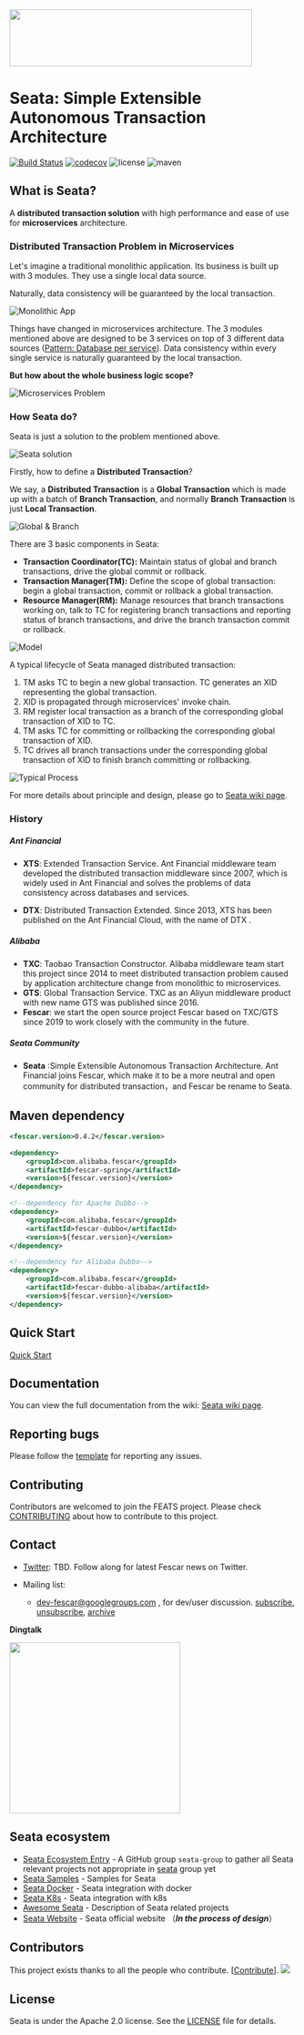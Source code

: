 <img src="https://github.com/fescar-group/fescar-samples/blob/master/doc/img/seata.png"  height="100" width="426">

# Seata: Simple Extensible Autonomous Transaction Architecture

[![Build Status](https://travis-ci.org/seata/seata.svg?branch=develop)](https://travis-ci.org/seata/seata)
[![codecov](https://codecov.io/gh/seata/seata/branch/develop/graph/badge.svg)](https://codecov.io/gh/seata/seata)
![license](https://img.shields.io/github/license/seata/seata.svg)
![maven](https://img.shields.io/maven-central/v/com.alibaba.fescar/fescar-all.svg)

## What is Seata?

A **distributed transaction solution** with high performance and ease of use for **microservices** architecture.

### Distributed Transaction Problem in Microservices

Let's imagine a traditional monolithic application. Its business is built up with 3 modules. They use a single local data source.

Naturally, data consistency will be guaranteed by the local transaction.

![Monolithic App](https://cdn.nlark.com/lark/0/2018/png/18862/1545296770244-4cedf37e-9dc6-4fc0-a97f-f4240b9d8640.png) 

Things have changed in microservices architecture. The 3 modules mentioned above are designed to be 3 services on top of 3 different data sources ([Pattern: Database per service](http://microservices.io/patterns/data/database-per-service.html)). Data consistency within every single service is naturally guaranteed by the local transaction. 

**But how about the whole business logic scope?**

![Microservices Problem](https://cdn.nlark.com/lark/0/2018/png/18862/1545296781231-4029da9c-8803-43a4-ac2f-6c8b1e2ea448.png) 

### How Seata do?

Seata is just a solution to the problem mentioned above. 

![Seata solution](https://cdn.nlark.com/lark/0/2018/png/18862/1545296791074-3bce7bce-025e-45c3-9386-7b95135dade8.png)

Firstly, how to define a **Distributed Transaction**?

We say, a **Distributed Transaction** is a **Global Transaction** which is made up with a batch of **Branch Transaction**, and normally **Branch Transaction** is just **Local Transaction**.

![Global & Branch](https://cdn.nlark.com/lark/0/2018/png/18862/1545015454979-a18e16f6-ed41-44f1-9c7a-bd82c4d5ff99.png) 

There are 3 basic components in Seata: 

- **Transaction Coordinator(TC):** Maintain status of global and branch transactions, drive the global commit or rollback.
- **Transaction Manager(TM):** Define the scope of global transaction: begin a global transaction, commit or rollback a global transaction.
- **Resource Manager(RM):** Manage resources that branch transactions working on, talk to TC for registering branch transactions and reporting status of branch transactions, and drive the branch transaction commit or rollback.

![Model](https://cdn.nlark.com/lark/0/2018/png/18862/1545013915286-4a90f0df-5fda-41e1-91e0-2aa3d331c035.png) 

A typical lifecycle of Seata managed distributed transaction:

1. TM asks TC to begin a new global transaction. TC generates an XID representing the global transaction.
2. XID is propagated through microservices' invoke chain.
3. RM register local transaction as a branch of the corresponding global transaction of XID to TC. 
4. TM asks TC for committing or rollbacking the corresponding global transaction of XID.
5. TC drives all branch transactions under the corresponding global transaction of XID to finish branch committing or rollbacking.

![Typical Process](https://cdn.nlark.com/lark/0/2018/png/18862/1545296917881-26fabeb9-71fa-4f3e-8a7a-fc317d3389f4.png) 

For more details about principle and design, please go to [Seata wiki page](https://github.com/seata/seata/wiki). 

### History

##### Ant Financial

- **XTS**: Extended Transaction Service. Ant Financial middleware team developed the distributed transaction middleware since 2007, which is widely used in Ant Financial and solves the problems of data consistency across databases and services.

- **DTX**: Distributed Transaction Extended. Since 2013, XTS has been published on the Ant Financial Cloud, with the name of DTX .

##### Alibaba

- **TXC**: Taobao Transaction Constructor. Alibaba middleware team start this project since 2014 to meet distributed transaction problem caused by application architecture change from monolithic to microservices.
- **GTS**: Global Transaction Service. TXC as an Aliyun middleware product with new name GTS was published since 2016.
- **Fescar**: we start the open source project Fescar based on TXC/GTS since 2019 to work closely with the community in the future.


##### Seata Community

- **Seata** :Simple Extensible Autonomous Transaction Architecture. Ant Financial joins Fescar, which make it to be a more neutral and open community for distributed transaction，and Fescar be rename to Seata.



## Maven dependency
```xml
<fescar.version>0.4.2</fescar.version>

<dependency>
    <groupId>com.alibaba.fescar</groupId>
    <artifactId>fescar-spring</artifactId>
    <version>${fescar.version}</version>
</dependency>

<!--dependency for Apache Dubbo-->
<dependency>
    <groupId>com.alibaba.fescar</groupId>
    <artifactId>fescar-dubbo</artifactId>
    <version>${fescar.version}</version>
</dependency>

<!--dependency for Alibaba Dubbo-->
<dependency>
    <groupId>com.alibaba.fescar</groupId>
    <artifactId>fescar-dubbo-alibaba</artifactId>
    <version>${fescar.version}</version>
</dependency>

```
## Quick Start

[Quick Start](https://github.com/seata/seata/wiki/Quick-Start)

## Documentation

You can view the full documentation from the wiki: [Seata wiki page](https://github.com/seata/seata/wiki).

## Reporting bugs

Please follow the [template](https://github.com/seata/seata/blob/develop/.github/ISSUE_TEMPLATE/BUG_REPORT.md) for reporting any issues.


## Contributing

Contributors are welcomed to join the FEATS project. Please check [CONTRIBUTING](./CONTRIBUTING.md) about how to contribute to this project.


## Contact

* [Twitter](): TBD. Follow along for latest Fescar news on Twitter.

* Mailing list: 
  * dev-fescar@googlegroups.com , for dev/user discussion. [subscribe](mailto:dev-fescar+subscribe@googlegroups.com), [unsubscribe](mailto:dev-fescar+unsubscribe@googlegroups.com), [archive](https://groups.google.com/forum/#!forum/dev-fescar)
  
**Dingtalk**

<img src="https://upload-images.jianshu.io/upload_images/4420767-4e95b186a1a1bfba.png?imageMogr2/auto-orient/strip%7CimageView2/2/w/1240"  height="300" width="300">


## Seata ecosystem

* [Seata Ecosystem Entry](https://github.com/fescar-group) - A GitHub group `seata-group` to gather all Seata relevant projects not appropriate in [seata](https://github.com/seata) group yet
* [Seata Samples](https://github.com/fescar-group/fescar-samples) - Samples for Seata
* [Seata Docker](https://github.com/fescar-group/fescar-docker) - Seata integration with docker
* [Seata K8s](https://github.com/fescar-group/fescar-k8s) - Seata integration with k8s
* [Awesome Seata](https://github.com/fescar-group/awesome-fescar) - Description of Seata related projects 
* [Seata Website](https://github.com/fescar-group/fescar.io) - Seata official website （***In the process of design***）

## Contributors

This project exists thanks to all the people who contribute. [[Contribute](CONTRIBUTING.md)].
<a href="https://github.com/seata/seata/graphs/contributors"><img src="https://opencollective.com/fescar/contributors.svg?width=890&button=false" /></a>

## License

Seata is under the Apache 2.0 license. See the [LICENSE](https://github.com/seata/seata/blob/master/LICENSE) file for details.
